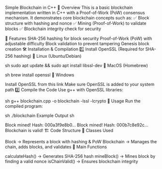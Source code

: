 Simple Blockchain in C++
🚀 Overview
This is a basic blockchain implementation written in C++ with a Proof-of-Work (PoW) consensus mechanism. It demonstrates core blockchain concepts such as:
✅ Block structure with hashing and nonce
✅ Mining (Proof-of-Work) to validate blocks
✅ Blockchain integrity check for security

📌 Features
SHA-256 hashing for block security
Proof-of-Work (PoW) with adjustable difficulty
Block validation to prevent tampering
Genesis block creation
🛠️ Installation & Compilation
1️⃣ Install OpenSSL (Required for SHA-256 hashing)
🔹 Linux (Ubuntu/Debian)

sh
sudo apt update && sudo apt install libssl-dev
🔹 MacOS (Homebrew)

sh
brew install openssl
🔹 Windows

Install OpenSSL from this link
Make sure OpenSSL is added to your system path
2️⃣ Compile the Code
Use g++ with OpenSSL libraries:

sh
g++ blockchain.cpp -o blockchain -lssl -lcrypto
🚀 Usage
Run the compiled program:

sh
./blockchain
Example Output
sh

Block mined! Hash: 000a3f9e8b0...
Block mined! Hash: 000b7c8e92c...
Blockchain is valid!
🏗️ Code Structure
📂 Classes Used

Block → Represents a block with hashing & PoW
Blockchain → Manages the chain, adds blocks, and validates
📂 Main Functions

calculateHash() → Generates SHA-256 hash
mineBlock() → Mines block by finding a valid nonce
isChainValid() → Ensures blockchain integrity

